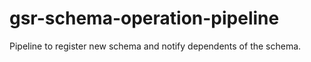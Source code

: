 # gsr-schema-operation-pipeline
Pipeline to register new schema and notify dependents of the schema.
